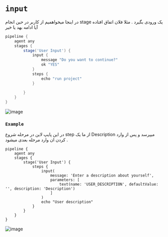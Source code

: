 # `input`
در اینجا میخواهمیم از کاربر در حین انجام stage یک ورودی بگیرد . مثلا فلان اتفاق افتاده آیا ادامه بهد یا خیر

```groovy
pipeline {
    agent any
    stages {
        stage('User Input') {
            input {
                message "Do you want to continue?"
                ok "YES"
            }
            steps {
                echo "run project"
            }
            
        }
    }
}
```
![image](https://github.com/milad6745/jenkins/assets/113288076/ff00d642-9521-4a8b-b740-d95946d25288)


### `Example`
در این پایپ لاین در مرحله شروع step از ما یک Description میپرسد و پس از وارد کردن ان وارد مرحله بعدی میشود .
```
pipeline {
    agent any
    stages {
        stage('User Input') {
            steps {
                input(
                    message: 'Enter a description about yourself',
                    parameters: [
                        text(name: 'USER_DESCRIPTION', defaultValue: '', description: 'Description')
                    ]
                )
                echo "User description"
            }
        }
    }
}
```
![image](https://github.com/milad6745/jenkins/assets/113288076/301c4191-8753-43c8-b399-7e21bdff2bbe)
